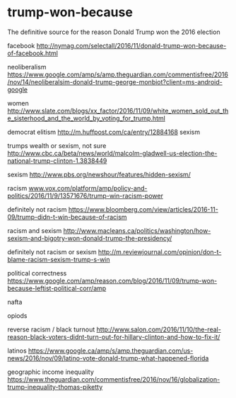 # trump-won-because
The definitive source for the reason Donald Trump won the 2016 election

facebook http://nymag.com/selectall/2016/11/donald-trump-won-because-of-facebook.html

neoliberalism https://www.google.com/amp/s/amp.theguardian.com/commentisfree/2016/nov/14/neoliberalsim-donald-trump-george-monbiot?client=ms-android-google

women http://www.slate.com/blogs/xx_factor/2016/11/09/white_women_sold_out_the_sisterhood_and_the_world_by_voting_for_trump.html

democrat elitism http://m.huffpost.com/ca/entry/12884168
sexism

trumps wealth or sexism, not sure http://www.cbc.ca/beta/news/world/malcolm-gladwell-us-election-the-national-trump-clinton-1.3838449

sexism http://www.pbs.org/newshour/features/hidden-sexism/

racism
www.vox.com/platform/amp/policy-and-politics/2016/11/9/13571676/trump-win-racism-power

definitely not racism https://www.bloomberg.com/view/articles/2016-11-09/trump-didn-t-win-because-of-racism

racism and sexism http://www.macleans.ca/politics/washington/how-sexism-and-bigotry-won-donald-trump-the-presidency/

definitely not racism or sexism http://m.reviewjournal.com/opinion/don-t-blame-racism-sexism-trump-s-win

political correctness https://www.google.com/amp/reason.com/blog/2016/11/09/trump-won-because-leftist-political-corr/amp

nafta

opiods

reverse racism / black turnout http://www.salon.com/2016/11/10/the-real-reason-black-voters-didnt-turn-out-for-hillary-clinton-and-how-to-fix-it/

latinos https://www.google.ca/amp/s/amp.theguardian.com/us-news/2016/nov/09/latino-vote-donald-trump-what-happened-florida

geographic income inequality
https://www.theguardian.com/commentisfree/2016/nov/16/globalization-trump-inequality-thomas-piketty
